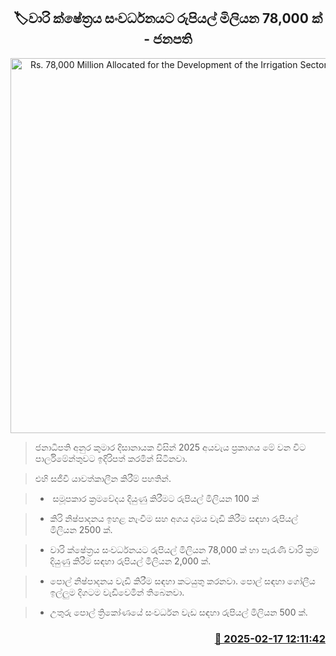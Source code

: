 <p align='center'><b><h2 align='center' title='Rs. 78,000 Million Allocated for the Development of the Irrigation Sector – President'>🏷වාරි ක්ෂේත්‍රය සංවර්ධනයට රුපියල් මිලියන 78,000 ක් - ජනපති</h2></b></p>
<p align='center'><img src='https://helakuru.sgp1.cdn.digitaloceanspaces.com/esana/images/lib/budget-2025-new-live.jpg' width='600' alt='Rs. 78,000 Million Allocated for the Development of the Irrigation Sector – President'></p>

> ජනාධිපති අනුර කුමාර දිසානායක විසින් 2025 අයවැය ප්‍රකාශය මේ වන විට පාර්ලිමේන්තුවට ඉදිරිපත් කරමින් සිටිනවා.

> එහි සජීවී යාවත්කාලීන කිරීම් පහතින්.

> *  සමූපකාර ක්‍රමවේදය දියුණු කිරීමට රුපියල් මිලියන 100 ක්

> * කිරි නිෂ්පාදනය ඉහළ නැංවීම සහ අගය දාමය වැඩි කිරීම සඳහා රුපියල් මිලියන 2500 ක්.

> * වාරි ක්ෂේත්‍රය සංවර්ධනයට රුපියල් මිලියන 78,000 ක් හා පැරැණි වාරි ක්‍රම දියුණු කිරීම සඳහා රුපියල් මිලියන 2,000 ක්.

> * පොල් නිෂ්පාදනය වැඩි කිරීම සඳහා කටයුතු කරනවා. පොල් සඳහා ගෝලීය ඉල්ලුම දිගටම වැඩිවෙමින් තිබෙනවා.

> * උතුරු පොල් ත්‍රිකෝණයේ සංවර්ධන වැඩ සඳහා රුපියල් මිලියන 500 ක්.



<h3 align='right'><a href='https://www.helakuru.lk/esana/p/107525/'>📅 2025-02-17 12:11:42</a></h3>
